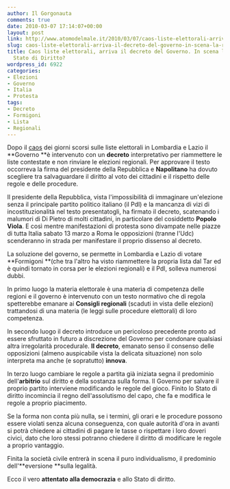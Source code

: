 ```yaml
---
author: Il Gorgonauta
comments: true
date: 2010-03-07 17:14:07+00:00
layout: post
link: http://www.atomodelmale.it/2010/03/07/caos-liste-elettorali-arriva-il-decreto-del-governo-in-scena-la-resa-dello-stato-di-diritto/
slug: caos-liste-elettorali-arriva-il-decreto-del-governo-in-scena-la-resa-dello-stato-di-diritto
title: Caos liste elettorali, arriva il decreto del Governo. In scena la resa dello
  Stato di Diritto?
wordpress_id: 6922
categories:
- Elezioni
- Governo
- Italia
- Protesta
tags:
- Decreto
- Formigoni
- Lista
- Regionali
---
```


Dopo il [caos](http://www.atomodelmale.it/2010/03/03/lombardia-e-lazio-caos-liste-elettorali-esclusi-rispettivamente-formigoni-e-il-pdl/) dei giorni scorsi sulle liste elettorali in Lombardia e Lazio il **Governo **è intervenuto con un **decreto** interpretativo per riammettere le liste contestate e non rinviare le elezioni regionali. Per approvare il testo occorreva la firma del presidente della Repubblica e **Napolitano** ha dovuto scegliere tra salvaguardare il diritto al voto dei cittadini e il rispetto delle regole e delle procedure.

Il presidente della Repubblica, vista l'impossibilità di immaginare un'elezione senza il principale partito politico italiano (il Pdl) e la mancanza di vizi di incostituzionalità nel testo presentatogli, ha firmato il decreto, scatenando i malumori di Di Pietro di molti cittadini, in particolare del cosiddetto **Popolo Viola**. E così mentre manifestazioni di protesta sono divampate nelle piazze di tutta Italia sabato 13 marzo a Roma le opposizioni (tranne l'Udc) scenderanno in strada per manifestare il proprio dissenso al decreto.

La soluzione del governo, se permette in Lombardia e Lazio di votare **Formigoni **(che tra l'altro ha visto riammettere la propria lista dal Tar ed è quindi tornato in corsa per le elezioni regionali) e il Pdl, solleva numerosi dubbi.

<!-- more -->


In primo luogo la materia elettorale è una materia di competenza delle regioni e il governo è intervenuto con un testo normativo che di regola spetterebbe emanare ai **Consigli regionali** (scaduti in vista delle elezioni) trattandosi di una materia (le leggi sulle procedure elettorali) di loro competenza.

In secondo luogo il decreto introduce un pericoloso precedente pronto ad essere sfruttato in futuro a discrezione del Governo per condonare qualsiasi altra irregolarità procedurale. **Il decreto**, emanato senso il consenso delle opposizioni (almeno auspicabile vista la delicata situazione) non solo interpreta ma anche (e sopratutto) **innova**.

In terzo luogo cambiare le regole a partita già iniziata segna il predominio dell'**arbitrio** sul diritto e della sostanza sulla forma. Il Governo per salvare il proprio partito interviene modificando le regole del gioco. Finito lo Stato di diritto incomincia il regno dell'assolutismo del capo, che fa e modifica le regole a proprio piacimento.

Se la forma non conta più nulla, se i termini, gli orari e le procedure possono essere violati senza alcuna conseguenza, con quale autorità d'ora in avanti si potrà chiedere ai cittadini di pagare le tasse o rispettare i loro doveri civici, dato che loro stessi potranno chiedere il diritto di modificare le regole a proprio vantaggio.

Finita la società civile entrerà in scena il puro individualismo, il predominio dell'**eversione **sulla legalità.

Ecco il vero **attentato alla democrazia** e allo Stato di diritto.
